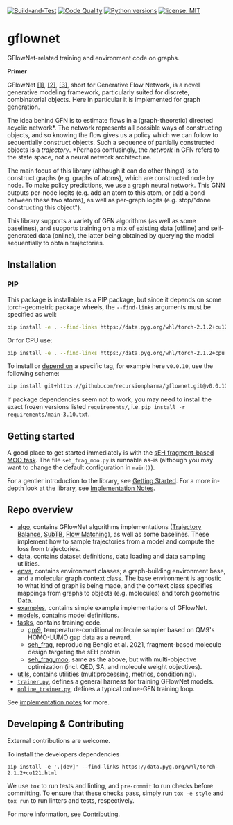 

[![Build-and-Test](https://github.com/recursionpharma/gflownet/actions/workflows/build-and-test.yaml/badge.svg)](https://github.com/recursionpharma/gflownet/actions/workflows/build-and-test.yaml)
[![Code Quality](https://github.com/recursionpharma/gflownet/actions/workflows/code-quality.yaml/badge.svg)](https://github.com/recursionpharma/gflownet/actions/workflows/code-quality.yaml)
[![Python versions](https://img.shields.io/badge/Python-3.9%2B-blue)](https://www.python.org/downloads/)
[![license: MIT](https://img.shields.io/badge/License-MIT-purple.svg)](LICENSE)

# gflownet

GFlowNet-related training and environment code on graphs.

**Primer**

GFlowNet [[1]](https://yoshuabengio.org/2022/03/05/generative-flow-networks/), [[2]](https://www.gflownet.org/), [[3]](https://github.com/zdhNarsil/Awesome-GFlowNets), short for Generative Flow Network, is a novel generative modeling framework, particularly suited for discrete, combinatorial objects. Here in particular it is implemented for graph generation.

The idea behind GFN is to estimate flows in a (graph-theoretic) directed acyclic network*. The network represents all possible ways of constructing objects, and so knowing the flow gives us a policy which we can follow to sequentially construct objects. Such a sequence of partially constructed objects is a _trajectory_. *Perhaps confusingly, the _network_ in GFN refers to the state space, not a neural network architecture.

The main focus of this library (although it can do other things) is to construct graphs (e.g. graphs of atoms), which are constructed node by node. To make policy predictions, we use a graph neural network. This GNN outputs per-node logits (e.g. add an atom to this atom, or add a bond between these two atoms), as well as per-graph logits (e.g. stop/"done constructing this object").

This library supports a variety of GFN algorithms (as well as some baselines), and supports training on a mix of existing data (offline) and self-generated data (online), the latter being obtained by querying the model sequentially to obtain trajectories.


## Installation

### PIP

This package is installable as a PIP package, but since it depends on some torch-geometric package wheels, the `--find-links` arguments must be specified as well:

```bash
pip install -e . --find-links https://data.pyg.org/whl/torch-2.1.2+cu121.html
```
Or for CPU use:

```bash
pip install -e . --find-links https://data.pyg.org/whl/torch-2.1.2+cpu.html
```

To install or [depend on](https://matiascodesal.com/blog/how-use-git-repository-pip-dependency/) a specific tag, for example here `v0.0.10`, use the following scheme:
```bash
pip install git+https://github.com/recursionpharma/gflownet.git@v0.0.10 --find-links ...
```

If package dependencies seem not to work, you may need to install the exact frozen versions listed `requirements/`, i.e. `pip install -r requirements/main-3.10.txt`.

## Getting started

A good place to get started immediately is with the [sEH fragment-based MOO task](src/gflownet/tasks/seh_frag_moo.py). The file `seh_frag_moo.py` is runnable as-is (although you may want to change the default configuration in `main()`).

For a gentler introduction to the library, see [Getting Started](docs/getting_started.md). For a more in-depth look at the library, see [Implementation Notes](docs/implementation_notes.md).

## Repo overview

- [algo](src/gflownet/algo), contains GFlowNet algorithms implementations ([Trajectory Balance](https://arxiv.org/abs/2201.13259), [SubTB](https://arxiv.org/abs/2209.12782), [Flow Matching](https://arxiv.org/abs/2106.04399)), as well as some baselines. These implement how to sample trajectories from a model and compute the loss from trajectories.
- [data](src/gflownet/data), contains dataset definitions, data loading and data sampling utilities.
- [envs](src/gflownet/envs), contains environment classes; a graph-building environment base, and a molecular graph context class. The base environment is agnostic to what kind of graph is being made, and the context class specifies mappings from graphs to objects (e.g. molecules) and torch geometric Data.
- [examples](docs/examples), contains simple example implementations of GFlowNet.
- [models](src/gflownet/models), contains model definitions.
- [tasks](src/gflownet/tasks), contains training code.
    -  [qm9](src/gflownet/tasks/qm9/qm9.py), temperature-conditional molecule sampler based on QM9's HOMO-LUMO gap data as a reward.
    -  [seh_frag](src/gflownet/tasks/seh_frag.py), reproducing Bengio et al. 2021, fragment-based molecule design targeting the sEH protein
    -  [seh_frag_moo](src/gflownet/tasks/seh_frag_moo.py), same as the above, but with multi-objective optimization (incl. QED, SA, and molecule weight objectives).
- [utils](src/gflownet/utils), contains utilities (multiprocessing, metrics, conditioning).
- [`trainer.py`](src/gflownet/trainer.py), defines a general harness for training GFlowNet models.
- [`online_trainer.py`](src/gflownet/online_trainer.py), defines a typical online-GFN training loop.

See [implementation notes](docs/implementation_notes.md) for more.


## Developing & Contributing

External contributions are welcome.

To install the developers dependencies
```
pip install -e '.[dev]' --find-links https://data.pyg.org/whl/torch-2.1.2+cu121.html
```

We use `tox` to run tests and linting, and `pre-commit` to run checks before committing.
To ensure that these checks pass, simply run `tox -e style` and `tox run` to run linters and tests, respectively.

For more information, see [Contributing](docs/contributing.md).
